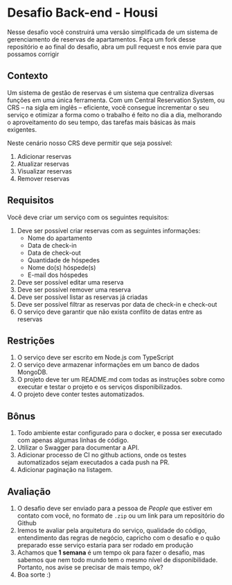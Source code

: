 # Desafio Back-end - Housi

Nesse desafio você construirá uma versão simplificada de um sistema de gerenciamento de reservas de apartamentos.
Faça um fork desse repositório e ao final do desafio, abra um pull request e nos envie para que possamos corrigir
## Contexto

Um sistema de gestão de reservas é um sistema que centraliza diversas funções em uma única ferramenta. Com um Central Reservation System, ou CRS – na sigla em inglês – eficiente, você consegue incrementar o seu serviço e otimizar a forma como o trabalho é feito no dia a dia, melhorando o aproveitamento do seu tempo, das tarefas mais básicas às mais exigentes.

Neste cenário nosso CRS deve permitir que seja possível:
1. Adicionar reservas
2. Atualizar reservas
3. Visualizar reservas
4. Remover reservas


## Requisitos

Você deve criar um serviço com os seguintes requisitos:

1. Deve ser possível criar reservas com as seguintes informações:
	* Nome do apartamento
	* Data de check-in
	* Data de check-out
	* Quantidade de hóspedes
	* Nome do(s) hóspede(s)
	* E-mail dos hóspedes 
2. Deve ser possível editar uma reserva
3. Deve ser possível remover uma reserva
4. Deve ser possível listar as reservas já criadas
5. Deve ser possível filtrar as reservas por data de check-in e check-out
6. O serviço deve garantir que não exista conflito de datas entre as reservas


## Restrições

1. O serviço deve ser escrito em Node.js com TypeScript
2. O serviço deve armazenar informações em um banco de dados MongoDB.
3. O projeto deve ter um README.md com todas as instruções sobre como executar e testar o projeto e os serviços disponibilizados.
4. O projeto deve conter testes automatizados.

## Bônus
1. Todo ambiente estar configurado para o docker, e possa ser executado com apenas algumas linhas de código.
2. Utilizar o Swagger para documentar a API.
3. Adicionar processo de CI no github actions, onde os testes automatizados sejam executados a cada push na PR.
4. Adicionar paginação na listagem.

## Avaliação

1. O desafio deve ser enviado para a pessoa de _People_ que estiver em contato com você, no formato de `.zip` ou um link para um repositório do Github
2. Iremos te avaliar pela arquitetura do serviço, qualidade do código, entendimento das regras de negócio, capricho com o desafio e o quão preparado esse serviço estaria para ser rodado em produção
3. Achamos que **1 semana** é um tempo ok para fazer o desafio, mas sabemos que nem todo mundo tem o mesmo nível de disponibilidade. Portanto, nos avise se precisar de mais tempo, ok?
4. Boa sorte :)
